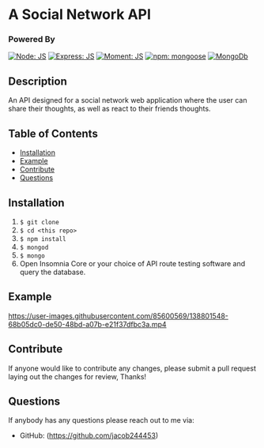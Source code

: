 # A Social Network API

  ### Powered By

  [![Node: JS](https://img.shields.io/badge/Node-JS-00872b.svg)](https://nodejs.org/en/) [![Express: JS](https://img.shields.io/badge/Express-JS-0000ff.svg)](https://github.com/expressjs/express) [![Moment: JS](https://img.shields.io/badge/Moment-JS-d98609.svg)](https://github.com/moment/moment) [![npm: mongoose](https://img.shields.io/badge/npm-mongoose-008783.svg)](https://github.com/Automattic/mongoose) [![MongoDb](https://img.shields.io/badge/MongoDB-00872b.svg)](https://www.mongodb.com/)  

  ## Description 

  An API designed for a social network web application where the user can share their thoughts, as well as react to their friends thoughts.
  ## Table of Contents
  * [Installation](#Installation)
  * [Example](#Example)
  * [Contribute](#Contribute)
  * [Questions](#Questions)

  ## Installation
  1. ```$ git clone```
  2. ```$ cd <this repo>``` 
  3. ```$ npm install``` 
  4. ```$ mongod``` 
  5. ```$ mongo``` 
  6. Open Insomnia Core or your choice of API route testing software and query the database.

  ## Example
  
  https://user-images.githubusercontent.com/85600569/138801548-68b05dc0-de50-48bd-a07b-e21f37dfbc3a.mp4
  
  ## Contribute

  If anyone would like to contribute any changes, please submit a pull request laying out the changes for review, Thanks!

  ## Questions

  If anybody has any questions please reach out to me via:
 
  * GitHub: (https://github.com/jacob244453)
  








